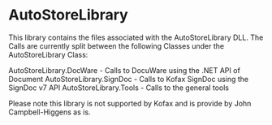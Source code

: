 # AutoStoreLibrary

This library contains the files associated with the AutoStoreLibrary DLL.  The Calls are currently split between the following Classes under the AutoStoreLibrary Class:

AutoStoreLibrary.DocWare - Calls to DocuWare using the .NET API of Document
AutoStoreLibrary.SignDoc - Calls to Kofax SignDoc using the SignDoc v7 API
AutoStoreLibrary.Tools - Calls to the general tools

Please note this library is not supported by Kofax and is provide by John Campbell-Higgens as is.
